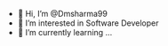 - 👋 Hi, I’m @Dmsharma99
- 👀 I’m interested in Software Developer
- 🌱 I’m currently learning ...

<!---
Dmsharma99/Dmsharma99 is a ✨ special ✨ repository because its `README.md` (this file) appears on your GitHub profile.
You can click the Preview link to take a look at your changes.
--->
